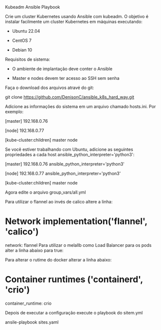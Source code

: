 Kubeadm Ansible Playbook


Crie um cluster Kubernetes usando Ansible com kubeadm. O objetivo é instalar facilmente um cluster Kubernetes em máquinas executando:

- Ubuntu 22.04

- CentOS 7 

- Debian 10


Requisitos de sistema:

- O ambiente de implantação deve conter o Ansible 

- Master e nodes devem ter acesso ao SSH sem senha 


Faça o download dos arquivos atravé do git:

git clone https://github.com/DenisonC/ansible_k8s_hard_way.git

Adicione as informações do sistema  em um arquivo chamado hosts.ini. Por exemplo:

[master]
192.168.0.76

[node]
192.168.0.77

[kube-cluster:children]
master
node

Se você estiver trabalhando com Ubuntu, adicione as seguintes propriedades a cada host ansible_python_interpreter='python3':


[master]
192.168.0.76 ansible_python_interpreter='python3'

[node] 
192.168.0.77 ansible_python_interpreter='python3'

[kube-cluster:children] 
master
node

Agora edite o arquivo group_vars/all.yml

Para utilizar o flannel ao invés de calico altere a linha:




# Network implementation('flannel', 'calico')
network: flannel
Para utilizar o melallb como Load Balancer para os pods alter a linha abaixo para true:



Para alterar o rutime do docker alterar a linha abaixo:


# Container runtimes ('containerd', 'crio')
container_runtime: crio


Depois de executar a configuração execute o playbook do sitem.yml

ansile-playbook sites.yaml




















